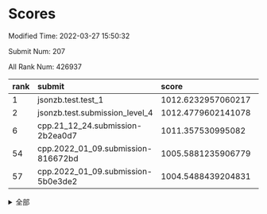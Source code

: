 # Scores

Modified Time: 2022-03-27 15:50:32

Submit Num: 207

All Rank Num: 426937

| rank |               submit               |       score        |       sigma        | pk_num |
| :--- | :--------------------------------- | :----------------- | :----------------- | :----- |
| 1    | jsonzb.test.test_1                 | 1012.6232957060217 | 0.7991616377888464 | 8252   |
| 2    | jsonzb.test.submission_level_4     | 1012.4779602141078 | 0.8316915729723158 | 8251   |
| 6    | cpp.21_12_24.submission-2b2ea0d7   | 1011.357530995082  | 0.7590685663893156 | 8249   |
| 54   | cpp.2022_01_09.submission-816672bd | 1005.5881235906779 | 0.7383579445784041 | 8247   |
| 57   | cpp.2022_01_09.submission-5b0e3de2 | 1004.5488439204831 | 0.7212317833891208 | 8248   |


<details>
<summary>全部</summary>

| rank |                 submit                 |       score        |       sigma        | pk_num |
| :--- | :------------------------------------- | :----------------- | :----------------- | :----- |
| 1    | jsonzb.test.test_1                     | 1012.6232957060217 | 0.7991616377888464 | 8252   |
| 2    | jsonzb.test.submission_level_4         | 1012.4779602141078 | 0.8316915729723158 | 8251   |
| 3    | gobigger.level_3.submission_level_3_2  | 1011.9019972876664 | 0.7823751914814124 | 8253   |
| 4    | gobigger.level_3.submission_level_3_8  | 1011.6517310662218 | 0.7928518209962765 | 8251   |
| 5    | gobigger.level_3.submission_level_3_30 | 1011.5919955221732 | 0.7959297938233557 | 8253   |
| 6    | cpp.21_12_24.submission-2b2ea0d7       | 1011.357530995082  | 0.7590685663893156 | 8249   |
| 7    | gobigger.level_3.submission_level_3_11 | 1011.351295601622  | 0.7724904529189206 | 8249   |
| 8    | gobigger.level_3.submission_level_3_6  | 1011.1897908665854 | 0.7779229467150421 | 8255   |
| 9    | gobigger.level_3.submission_level_3_19 | 1011.1894967567548 | 0.7860044008018802 | 8252   |
| 10   | gobigger.level_3.submission_level_3_48 | 1011.1436274133572 | 0.7712704877376703 | 8250   |
| 11   | gobigger.level_3.submission_level_3_24 | 1011.0656173947596 | 0.7559974488166542 | 8252   |
| 12   | gobigger.level_3.submission_level_3_21 | 1010.907288742219  | 0.7858944934753456 | 8253   |
| 13   | gobigger.level_3.submission_level_3_10 | 1010.8410188703683 | 0.7580824749851451 | 8253   |
| 14   | gobigger.level_3.submission_level_3_31 | 1010.840881739778  | 0.7869084487248923 | 8251   |
| 15   | gobigger.level_3.submission_level_3_16 | 1010.8121403787774 | 0.755804143300964  | 8256   |
| 16   | gobigger.level_3.submission_level_3_15 | 1010.7844678094557 | 0.7661880382474744 | 8252   |
| 17   | gobigger.level_3.submission_level_3_25 | 1010.7388759561601 | 0.7589840186850817 | 8250   |
| 18   | gobigger.level_3.submission_level_3_3  | 1010.6139974170294 | 0.7646601918745104 | 8240   |
| 19   | gobigger.level_3.submission_level_3_39 | 1010.5674444512644 | 0.7711033654693936 | 8249   |
| 20   | gobigger.level_3.submission_level_3_47 | 1010.391179672726  | 0.7510889792513425 | 8257   |
| 21   | gobigger.level_3.submission_level_3_38 | 1010.3159101567646 | 0.7881817470430665 | 8253   |
| 22   | gobigger.level_3.submission_level_3_26 | 1010.2479387309616 | 0.7636647290190414 | 8252   |
| 23   | gobigger.level_3.submission_level_3_13 | 1010.2153722608786 | 0.7650598340362597 | 8251   |
| 24   | gobigger.level_3.submission_level_3_1  | 1010.194990664537  | 0.7494770783248964 | 8247   |
| 25   | gobigger.level_3.submission_level_3_37 | 1010.1700714652211 | 0.7571818261064265 | 8252   |
| 26   | gobigger.level_3.submission_level_3_32 | 1010.1207420209308 | 0.7718276470014898 | 8251   |
| 27   | gobigger.level_3.submission_level_3_7  | 1010.1202355308212 | 0.7565261149320391 | 8250   |
| 28   | gobigger.level_3.submission_level_3_41 | 1010.1175426572203 | 0.7469246972565174 | 8252   |
| 29   | gobigger.level_3.submission_level_3_44 | 1010.0451802334499 | 0.7770830378355064 | 8251   |
| 30   | gobigger.level_3.submission_level_3_33 | 1010.0065622289252 | 0.7621401400667457 | 8248   |
| 31   | gobigger.level_3.submission_level_3_45 | 1009.9630948980644 | 0.75348194965893   | 8250   |
| 32   | gobigger.level_3.submission_level_3_22 | 1009.9460268033642 | 0.7693775372834517 | 8249   |
| 33   | gobigger.level_3.submission_level_3_5  | 1009.9429872345708 | 0.739617473955795  | 8244   |
| 34   | gobigger.level_3.submission_level_3_4  | 1009.8950440095505 | 0.7753048791775443 | 8248   |
| 35   | gobigger.level_3.submission_level_3_17 | 1009.8282626304272 | 0.7528264299179191 | 8255   |
| 36   | gobigger.level_3.submission_level_3_35 | 1009.8153576512059 | 0.746203074939194  | 8249   |
| 37   | gobigger.level_3.submission_level_3_46 | 1009.715114076269  | 0.7498922694672019 | 8242   |
| 38   | gobigger.level_3.submission_level_3_0  | 1009.6782118744187 | 0.7611856779905218 | 8252   |
| 39   | gobigger.level_3.submission_level_3_36 | 1009.6549110907995 | 0.7491656790202549 | 8256   |
| 40   | gobigger.level_3.submission_level_3_9  | 1009.549655423218  | 0.7512888793168562 | 8251   |
| 41   | gobigger.level_3.submission_level_3_27 | 1009.502027127233  | 0.7517001198087901 | 8250   |
| 42   | gobigger.level_3.submission_level_3_28 | 1009.3955428837126 | 0.7499911418546346 | 8253   |
| 43   | gobigger.level_3.submission_level_3_43 | 1009.36898231648   | 0.7606762029956561 | 8251   |
| 44   | gobigger.level_3.submission_level_3_49 | 1009.3499050864124 | 0.7552857969536475 | 8252   |
| 45   | gobigger.level_3.submission_level_3_29 | 1009.3015475157349 | 0.7511721519775273 | 8251   |
| 46   | gobigger.level_3.submission_level_3_18 | 1009.2669260617912 | 0.7663992525569258 | 8248   |
| 47   | gobigger.level_3.submission_level_3_12 | 1009.1335834930487 | 0.7416918540044556 | 8246   |
| 48   | gobigger.level_3.submission_level_3_23 | 1008.8871780633717 | 0.7397369929071985 | 8251   |
| 49   | gobigger.level_3.submission_level_3_40 | 1008.7624352652131 | 0.7492729351019211 | 8250   |
| 50   | gobigger.level_3.submission_level_3_34 | 1008.6825970890294 | 0.7457623711044056 | 8247   |
| 51   | gobigger.level_3.submission_level_3_42 | 1008.6820495567584 | 0.736858483915727  | 8249   |
| 52   | gobigger.level_3.submission_level_3_20 | 1008.6747995425658 | 0.74072077825133   | 8250   |
| 53   | gobigger.level_3.submission_level_3_14 | 1008.4352148176876 | 0.7508903954256699 | 8247   |
| 54   | cpp.2022_01_09.submission-816672bd     | 1005.5881235906779 | 0.7383579445784041 | 8247   |
| 55   | gobigger.level_1.submission_level_1_23 | 1005.4044643092623 | 0.7252006802627333 | 8246   |
| 56   | gobigger.level_1.submission_level_1_2  | 1004.5950685747484 | 0.7255125601624268 | 8253   |
| 57   | cpp.2022_01_09.submission-5b0e3de2     | 1004.5488439204831 | 0.7212317833891208 | 8248   |
| 58   | gobigger.level_1.submission_level_1_44 | 1004.5283820862093 | 0.7096632389104133 | 8251   |
| 59   | gobigger.level_1.submission_level_1_8  | 1004.4472252340906 | 0.7148185682672684 | 8249   |
| 60   | gobigger.level_1.submission_level_1_9  | 1004.4027196114325 | 0.7138988754028424 | 8251   |
| 61   | gobigger.level_1.submission_level_1_38 | 1003.8252144545027 | 0.7193460946186985 | 8254   |
| 62   | gobigger.level_1.submission_level_1_19 | 1003.7730752427277 | 0.7272515061732518 | 8254   |
| 63   | gobigger.level_1.submission_level_1_43 | 1003.7587221501888 | 0.7166525083608749 | 8252   |
| 64   | gobigger.level_1.submission_level_1_48 | 1003.7442077632134 | 0.715836401371026  | 8248   |
| 65   | gobigger.level_1.submission_level_1_13 | 1003.7311902490706 | 0.710517890886348  | 8249   |
| 66   | gobigger.level_1.submission_level_1_31 | 1003.7082383382766 | 0.7151858654818978 | 8255   |
| 67   | gobigger.level_1.submission_level_1_6  | 1003.6654792963127 | 0.7170281758817744 | 8255   |
| 68   | gobigger.level_1.submission_level_1_5  | 1003.6460515544328 | 0.7267916545178187 | 8251   |
| 69   | gobigger.level_1.submission_level_1_7  | 1003.6167995040953 | 0.7109636780209235 | 8256   |
| 70   | gobigger.level_1.submission_level_1_46 | 1003.5389096447244 | 0.717944357018834  | 8247   |
| 71   | gobigger.level_1.submission_level_1_20 | 1003.5032513057421 | 0.7144580700059145 | 8253   |
| 72   | gobigger.level_1.submission_level_1_24 | 1003.4961752224456 | 0.7159196938449011 | 8246   |
| 73   | gobigger.level_1.submission_level_1_15 | 1003.431076873963  | 0.7230474628566572 | 8248   |
| 74   | gobigger.level_1.submission_level_1_30 | 1003.4065178081856 | 0.7174729053357838 | 8246   |
| 75   | gobigger.level_1.submission_level_1_41 | 1003.3985009425425 | 0.7398507358724384 | 8252   |
| 76   | gobigger.level_1.submission_level_1_18 | 1003.3777688179553 | 0.7200389531278379 | 8250   |
| 77   | gobigger.level_1.submission_level_1_3  | 1003.3409832804298 | 0.7176672350917499 | 8247   |
| 78   | gobigger.level_1.submission_level_1_47 | 1003.2976978636618 | 0.7168697491658301 | 8252   |
| 79   | gobigger.level_1.submission_level_1_25 | 1003.2848795358651 | 0.7108719040498898 | 8250   |
| 80   | gobigger.level_1.submission_level_1_32 | 1003.2565467549764 | 0.7197446854978884 | 8249   |
| 81   | gobigger.level_1.submission_level_1_45 | 1003.1977450173877 | 0.7096910531718392 | 8252   |
| 82   | gobigger.level_1.submission_level_1_49 | 1003.1858446807671 | 0.7405816584644356 | 8249   |
| 83   | gobigger.level_1.submission_level_1_35 | 1003.0686305012389 | 0.7146493337693235 | 8245   |
| 84   | gobigger.level_1.submission_level_1_4  | 1002.9994369709239 | 0.717516095759343  | 8250   |
| 85   | gobigger.level_1.submission_level_1_36 | 1002.9609618001759 | 0.7179178914713067 | 8249   |
| 86   | gobigger.level_1.submission_level_1_33 | 1002.9296096411446 | 0.7188183871886916 | 8251   |
| 87   | gobigger.level_1.submission_level_1_21 | 1002.7001623559956 | 0.7150756595907051 | 8249   |
| 88   | gobigger.level_1.submission_level_1_39 | 1002.6730575854364 | 0.711574923468575  | 8248   |
| 89   | gobigger.level_1.submission_level_1_12 | 1002.640085869283  | 0.7096867200517101 | 8252   |
| 90   | gobigger.level_1.submission_level_1_14 | 1002.6272472379659 | 0.7238316715722355 | 8249   |
| 91   | gobigger.level_1.submission_level_1_1  | 1002.59952993612   | 0.7103373466821137 | 8249   |
| 92   | gobigger.level_1.submission_level_1_0  | 1002.5471898732872 | 0.7122518663734456 | 8246   |
| 93   | gobigger.level_1.submission_level_1_42 | 1002.5415211807938 | 0.7168760786326744 | 8255   |
| 94   | gobigger.level_1.submission_level_1_29 | 1002.5329738265824 | 0.7247072023168325 | 8251   |
| 95   | gobigger.level_1.submission_level_1_22 | 1002.5312325924406 | 0.7171140879068757 | 8247   |
| 96   | gobigger.level_1.submission_level_1_27 | 1002.4817880042893 | 0.702661752725242  | 8254   |
| 97   | gobigger.level_1.submission_level_1_16 | 1002.4445499240338 | 0.7192949510923239 | 8255   |
| 98   | gobigger.level_1.submission_level_1_28 | 1002.3758193412588 | 0.7077747623091979 | 8250   |
| 99   | gobigger.level_1.submission_level_1_26 | 1002.372941841743  | 0.7194772981291918 | 8253   |
| 100  | gobigger.level_1.submission_level_1_37 | 1002.3711048301248 | 0.6990226336363741 | 8250   |
| 101  | gobigger.level_1.submission_level_1_10 | 1002.3444432778863 | 0.702193822683662  | 8251   |
| 102  | gobigger.level_1.submission_level_1_34 | 1002.2984398015077 | 0.7105474222092131 | 8253   |
| 103  | gobigger.level_1.submission_level_1_40 | 1002.2840287719646 | 0.7174783559981615 | 8251   |
| 104  | gobigger.level_1.submission_level_1_17 | 1002.0634163612311 | 0.7089876559220559 | 8249   |
| 105  | gobigger.level_1.submission_level_1_11 | 1001.8713997238348 | 0.7113398825149087 | 8250   |
| 106  | gobigger.random.submission_random_24   | 997.7579291457922  | 0.7079029547144253 | 8245   |
| 107  | gobigger.random.submission_random_36   | 997.5539779628144  | 0.7144402732392404 | 8246   |
| 108  | gobigger.random.submission_random_30   | 997.3411125885929  | 0.6966894947621824 | 8245   |
| 109  | gobigger.random.submission_random_41   | 997.3001756056535  | 0.7204929063791768 | 8250   |
| 110  | gobigger.random.submission_random_20   | 997.0590143069519  | 0.7160747790294102 | 8255   |
| 111  | gobigger.random.submission_random_11   | 996.8915708924943  | 0.7197616130387836 | 8253   |
| 112  | gobigger.random.submission_random_48   | 996.8913240435139  | 0.7053378259262624 | 8249   |
| 113  | gobigger.random.submission_random_44   | 996.845988917377   | 0.7071748308384155 | 8249   |
| 114  | gobigger.random.submission_random_35   | 996.8294393155702  | 0.7135006285220769 | 8248   |
| 115  | gobigger.random.submission_random_19   | 996.8155117597585  | 0.721352400194445  | 8248   |
| 116  | gobigger.random.submission_random_21   | 996.8011605330282  | 0.6997504249099467 | 8250   |
| 117  | gobigger.random.submission_random_9    | 996.7258488687711  | 0.7055507803150616 | 8247   |
| 118  | gobigger.random.submission_random_12   | 996.641368869774   | 0.7115657647555398 | 8247   |
| 119  | gobigger.random.submission_random_2    | 996.5900217222775  | 0.7084733173875295 | 8252   |
| 120  | gobigger.random.submission_random_49   | 996.5230349232365  | 0.7076869552908199 | 8250   |
| 121  | gobigger.random.submission_random_15   | 996.4435648791635  | 0.7139980670456585 | 8249   |
| 122  | gobigger.random.submission_random_5    | 996.2348598097886  | 0.7222125425544128 | 8254   |
| 123  | gobigger.random.submission_random_16   | 996.2091507404633  | 0.7108515115436949 | 8253   |
| 124  | gobigger.random.submission_random_26   | 996.17519041502    | 0.7121135708746184 | 8252   |
| 125  | gobigger.random.submission_random_27   | 996.0738060185699  | 0.7077262749778148 | 8253   |
| 126  | gobigger.random.submission_random_39   | 996.058983274479   | 0.7120273923241012 | 8243   |
| 127  | gobigger.random.submission_random_0    | 996.0259923688016  | 0.7116656169522508 | 8244   |
| 128  | gobigger.random.submission_random_8    | 995.9962718705716  | 0.7043415110588211 | 8252   |
| 129  | gobigger.random.submission_random_7    | 995.9960343258927  | 0.7276030951041702 | 8247   |
| 130  | gobigger.random.submission_random_6    | 995.9266975873219  | 0.7155880692745439 | 8247   |
| 131  | gobigger.random.submission_random_18   | 995.7896259651536  | 0.7170692642456349 | 8251   |
| 132  | gobigger.random.submission_random_46   | 995.7405347313094  | 0.7208778644450562 | 8246   |
| 133  | gobigger.random.submission_random_38   | 995.7296697378973  | 0.7205551466114448 | 8254   |
| 134  | gobigger.random.submission_random_45   | 995.7041091586875  | 0.7106546226450509 | 8247   |
| 135  | gobigger.random.submission_random_17   | 995.6904642127464  | 0.7286427083905329 | 8251   |
| 136  | gobigger.random.submission_random_40   | 995.6612459650541  | 0.721919360896519  | 8251   |
| 137  | gobigger.random.submission_random_1    | 995.6466611460266  | 0.702712353536398  | 8249   |
| 138  | gobigger.random.submission_random_47   | 995.6224440854414  | 0.6937288970858643 | 8253   |
| 139  | gobigger.random.submission_random_32   | 995.6174188767073  | 0.718676374075537  | 8252   |
| 140  | gobigger.random.submission_random_34   | 995.5840025230873  | 0.7204369056067793 | 8247   |
| 141  | gobigger.random.submission_random_23   | 995.5824374248705  | 0.7100314340999274 | 8243   |
| 142  | gobigger.random.submission_random_4    | 995.4611891969324  | 0.706933241579461  | 8254   |
| 143  | gobigger.random.submission_random_13   | 995.4161611425659  | 0.7130037544836602 | 8248   |
| 144  | gobigger.random.submission_random_42   | 995.3862807131067  | 0.711604351626162  | 8246   |
| 145  | gobigger.random.submission_random_31   | 995.2789814410489  | 0.7094998879833406 | 8244   |
| 146  | gobigger.random.submission_random_14   | 995.2077206790011  | 0.7279724285284814 | 8248   |
| 147  | gobigger.random.submission_random_33   | 995.2043437033174  | 0.7087195425911145 | 8246   |
| 148  | gobigger.random.submission_random_10   | 995.1674355964715  | 0.719137078820727  | 8249   |
| 149  | gobigger.random.submission_random_29   | 995.159441918705   | 0.7056026823511593 | 8251   |
| 150  | gobigger.random.submission_random_43   | 995.0097918390904  | 0.7150909157493512 | 8250   |
| 151  | gobigger.random.submission_random_37   | 994.8816623995432  | 0.7104177290015673 | 8251   |
| 152  | gobigger.random.submission_random_3    | 994.8675639397011  | 0.7232301106303746 | 8248   |
| 153  | gobigger.random.submission_random_22   | 994.8430133637954  | 0.7244247462977336 | 8251   |
| 154  | gobigger.random.submission_random_28   | 994.7503710020316  | 0.7242930990169787 | 8250   |
| 155  | gobigger.random.submission_random_25   | 994.7383312249107  | 0.7504946791320755 | 8246   |
| 156  | gobigger.level_2.submission_level_2_43 | 994.278610329328   | 0.7264548011041837 | 8251   |
| 157  | gobigger.level_2.submission_level_2_29 | 994.1223935953203  | 0.7270857968431089 | 8246   |
| 158  | gobigger.level_2.submission_level_2_27 | 993.9368864172226  | 0.7320947910417955 | 8249   |
| 159  | gobigger.level_2.submission_level_2_46 | 993.7434679666118  | 0.7300513926339114 | 8252   |
| 160  | gobigger.level_2.submission_level_2_11 | 993.6374147360605  | 0.7359723269223472 | 8244   |
| 161  | gobigger.level_2.submission_level_2_12 | 993.4460314919976  | 0.7551788795465799 | 8254   |
| 162  | gobigger.level_2.submission_level_2_13 | 993.3791554692001  | 0.750156070570443  | 8248   |
| 163  | gobigger.level_2.submission_level_2_41 | 993.3578378561807  | 0.7398724068494827 | 8247   |
| 164  | gobigger.level_2.submission_level_2_44 | 993.1641620250949  | 0.7275426881893868 | 8253   |
| 165  | gobigger.level_2.submission_level_2_9  | 992.8806815548138  | 0.7395213461918002 | 8256   |
| 166  | gobigger.level_2.submission_level_2_0  | 992.8703075062439  | 0.7489007926737917 | 8253   |
| 167  | gobigger.level_2.submission_level_2_45 | 992.7979779896472  | 0.743943274786841  | 8248   |
| 168  | gobigger.level_2.submission_level_2_42 | 992.7180714667631  | 0.7308109067942619 | 8249   |
| 169  | gobigger.level_2.submission_level_2_30 | 992.7097635454181  | 0.7545399804265097 | 8244   |
| 170  | gobigger.level_2.submission_level_2_19 | 992.7095428020657  | 0.7285716628915199 | 8254   |
| 171  | gobigger.level_2.submission_level_2_24 | 992.6651327088038  | 0.737220307594165  | 8250   |
| 172  | gobigger.level_2.submission_level_2_48 | 992.6420071131781  | 0.7475900360276916 | 8247   |
| 173  | gobigger.level_2.submission_level_2_32 | 992.6050754097568  | 0.7305372625987451 | 8244   |
| 174  | gobigger.level_2.submission_level_2_2  | 992.600297977249   | 0.7442164515959337 | 8253   |
| 175  | gobigger.level_2.submission_level_2_8  | 992.4395991173079  | 0.7437136895156149 | 8248   |
| 176  | gobigger.level_2.submission_level_2_22 | 992.2581934086069  | 0.7301315959506567 | 8252   |
| 177  | gobigger.level_2.submission_level_2_16 | 992.2476129077327  | 0.7423445323316755 | 8252   |
| 178  | gobigger.level_2.submission_level_2_21 | 992.2113652162127  | 0.7512563099550372 | 8251   |
| 179  | gobigger.level_2.submission_level_2_6  | 992.1806998353582  | 0.7468526447104643 | 8244   |
| 180  | gobigger.level_2.submission_level_2_14 | 992.1095929370033  | 0.7234187383414321 | 8251   |
| 181  | gobigger.level_2.submission_level_2_38 | 992.0491799542333  | 0.7464179311221227 | 8252   |
| 182  | gobigger.level_2.submission_level_2_47 | 992.0380500162113  | 0.7382547882942414 | 8251   |
| 183  | gobigger.level_2.submission_level_2_35 | 992.00807543863    | 0.7549874388693688 | 8242   |
| 184  | gobigger.level_2.submission_level_2_49 | 992.0049651393483  | 0.7486840534343521 | 8251   |
| 185  | gobigger.level_2.submission_level_2_28 | 991.9812926312826  | 0.7611043627760453 | 8251   |
| 186  | gobigger.level_2.submission_level_2_36 | 991.9775065589021  | 0.7484719345275903 | 8250   |
| 187  | gobigger.level_2.submission_level_2_18 | 991.9767862927324  | 0.7457284746662994 | 8253   |
| 188  | gobigger.level_2.submission_level_2_10 | 991.9440015803431  | 0.7330835797052756 | 8253   |
| 189  | gobigger.level_2.submission_level_2_5  | 991.9432958427263  | 0.7465729896442287 | 8250   |
| 190  | gobigger.level_2.submission_level_2_20 | 991.9312984871509  | 0.7364970562694014 | 8249   |
| 191  | gobigger.level_2.submission_level_2_1  | 991.7981320797355  | 0.7434076506989582 | 8249   |
| 192  | gobigger.level_2.submission_level_2_37 | 991.7569360592596  | 0.7533959955955611 | 8251   |
| 193  | gobigger.level_2.submission_level_2_15 | 991.6535131880825  | 0.7211783361686848 | 8250   |
| 194  | gobigger.level_2.submission_level_2_23 | 991.628137271469   | 0.75775579079734   | 8256   |
| 195  | gobigger.level_2.submission_level_2_26 | 991.5153633064183  | 0.7676910401373311 | 8251   |
| 196  | gobigger.level_2.submission_level_2_25 | 991.4480209345336  | 0.750045156136611  | 8256   |
| 197  | gobigger.level_2.submission_level_2_31 | 991.4149246451248  | 0.7523945526427068 | 8249   |
| 198  | gobigger.level_2.submission_level_2_33 | 991.406519526639   | 0.7361562994462207 | 8255   |
| 199  | gobigger.level_2.submission_level_2_4  | 991.2570715114731  | 0.7564398188532886 | 8249   |
| 200  | gobigger.level_2.submission_level_2_17 | 990.8484907951279  | 0.7549106020222902 | 8251   |
| 201  | gobigger.level_2.submission_level_2_34 | 990.7963733517865  | 0.7542062719874124 | 8251   |
| 202  | gobigger.level_2.submission_level_2_39 | 990.5011422359104  | 0.7552244004385612 | 8249   |
| 203  | gobigger.level_2.submission_level_2_7  | 990.482212098765   | 0.7690686014350195 | 8249   |
| 204  | gobigger.level_2.submission_level_2_40 | 990.3988339371705  | 0.7574418128361265 | 8249   |
| 205  | gobigger.level_2.submission_level_2_3  | 990.1355740838085  | 0.7486829593367658 | 8249   |
| 206  | gobigger.none.submission_none_0        | 976.7875520958053  | 1.3581889949124883 | 8246   |
| 207  | gobigger.none.submission_none_1        | 976.0517998290975  | 1.504805960703797  | 8252   |

</details>